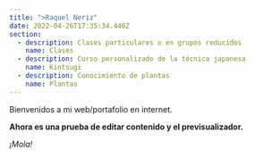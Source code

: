 ```yaml
---
title: ">Raquel Neriz"
date: 2022-04-26T17:35:34.446Z
section:
  - description: Clases particulares o en grupos reducidos
    name: Clases
  - description: Curso personalizado de la técnica japonesa
    name: Kintsugi
  - description: Conocimiento de plantas
    name: Plantas
---
```

Bienvenidos a mi web/portafolio en internet.

**Ahora es una prueba de editar contenido y el previsualizador.**

*¡Mola!*